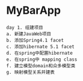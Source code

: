 # MyBarApp
	day 1. 组建项目
	a. 新建JavaWeb项目
	b. 添加Spring4.1 facet
	c. 添加hibernate 5.1 facet
	d. 在spring中配置hibernate
	e. 在spring中 mapping class
	f. 建立模型domain和众多模型类
	g. 映射模型关系并建表
